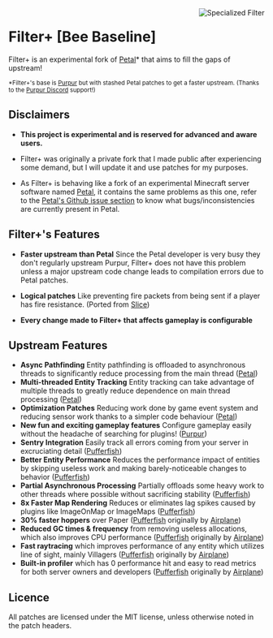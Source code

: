 <!-- Variables -->
[airplane]: https://github.com/TECHNOVE/Airplane
[contactpurpur]: https://github.com/PurpurMC/Purpur#contact
[petal]: https://github.com/Bloom-host/Petal
[petalissues]: https://github.com/Bloom-host/Petal/issues
[pufferfish]: https://github.com/pufferfish-gg/Pufferfish
[purpur]: https://github.com/PurpurMC/Purpur
[slice]: https://github.com/Cryptite/Slice

<img src="https://upload.wikimedia.org/wikipedia/commons/thumb/3/37/Filter.svg/476px-Filter.svg.png" alt="Specialized Filter" align="right">

# Filter+ [Bee Baseline]

Filter+ is an experimental fork of [Petal][petal]* that aims to fill the gaps of upstream!

<sub>*Filter+'s base is [Purpur][purpur] but with stashed Petal patches to get a faster upstream. (Thanks to the [Purpur Discord][contactpurpur] support!)</sub>

## Disclaimers

- **This project is experimental and is reserved for advanced and aware users.**

- Filter+ was originally a private fork that I made public after experiencing some demand, but I will update it and use patches for my purposes.

- As Filter+ is behaving like a fork of an experimental Minecraft server software named [Petal][petal], it contains the same problems as this one, refer to the [Petal's Github issue section][petalissues] to know what bugs/inconsistencies are currently present in Petal.

## Filter+'s Features

- **Faster upstream than Petal** Since the Petal developer is very busy they don't regularly upstream Purpur, Filter+ does not have this problem unless a major upstream code change leads to compilation errors due to Petal patches.

- **Logical patches** Like preventing fire packets from being sent if a player has fire resistance. (Ported from [Slice][slice])

- **Every change made to Filter+ that affects gameplay is configurable**

## Upstream Features

- **Async Pathfinding** Entity pathfinding is offloaded to asynchronous threads to significantly reduce processing from the main thread ([Petal][petal])
- **Multi-threaded Entity Tracking** Entity tracking can take advantage of multiple threads to greatly reduce dependence on main thread processing ([Petal][petal])
- **Optimization Patches** Reducing work done by game event system and reducing sensor work thanks to a simpler code behaviour ([Petal][petal])
- **New fun and exciting gameplay features** Configure gameplay easily without the headache of searching for plugins! ([Purpur][purpur])
- **Sentry Integration** Easily track all errors coming from your server in excruciating detail ([Pufferfish][pufferfish])
- **Better Entity Performance** Reduces the performance impact of entities by skipping useless work and making barely-noticeable changes to behavior ([Pufferfish][pufferfish])
- **Partial Asynchronous Processing** Partially offloads some heavy work to other threads where possible without sacrificing stability ([Pufferfish][pufferfish])
- **8x Faster Map Rendering** Reduces or eliminates lag spikes caused by plugins like ImageOnMap or ImageMaps ([Pufferfish][pufferfish])
- **30% faster hoppers** over Paper ([Pufferfish][pufferfish] originally by [Airplane][airplane])
- **Reduced GC times & frequency** from removing useless allocations, which also improves CPU performance ([Pufferfish][pufferfish] originally by [Airplane][airplane])
- **Fast raytracing** which improves performance of any entity which utilizes line of sight, mainly Villagers ([Pufferfish][pufferfish] originally by [Airplane][airplane])
- **Built-in profiler** which has 0 performance hit and easy to read metrics for both server owners and developers ([Pufferfish][pufferfish] originally by [Airplane][airplane])

## Licence

All patches are licensed under the MIT license, unless otherwise noted in the patch headers.
